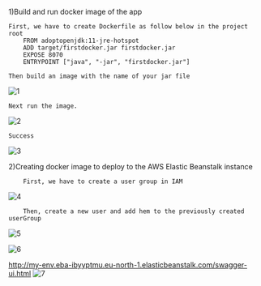 1)Build and run docker image of the app
    
    First, we have to create Dockerfile as follow below in the project root
        FROM adoptopenjdk:11-jre-hotspot
        ADD target/firstdocker.jar firstdocker.jar
        EXPOSE 8070
        ENTRYPOINT ["java", "-jar", "firstdocker.jar"]
        
    Then build an image with the name of your jar file
    
![1](https://user-images.githubusercontent.com/74115834/152702670-9bb87e0f-9c0d-4b91-a332-f1c5044c3133.png)


    Next run the image.
![2](https://user-images.githubusercontent.com/74115834/152702718-777e1014-3dd3-4f0e-a453-304f3eb73087.png)


    Success
![3](https://user-images.githubusercontent.com/74115834/152702756-446efe28-a4cb-41f0-b6df-0add4bfc9023.png)


2)Creating docker image to deploy to the AWS Elastic Beanstalk instance


        First, we have to create a user group in IAM
  ![4](https://user-images.githubusercontent.com/74115834/152702119-5ba8b3a9-c70b-4509-aacb-681cd75e5f2c.png)
        
        Then, create a new user and add hem to the previously created userGroup
  ![5](https://user-images.githubusercontent.com/74115834/152702212-8af4ec54-797c-450e-82b0-c97b633c4586.png)
        
        
   ![6](https://user-images.githubusercontent.com/74115834/152702862-42440a75-cec8-4a76-bbd1-eb410319f27c.png)
   
   http://my-env.eba-ibyyptmu.eu-north-1.elasticbeanstalk.com/swagger-ui.html
   ![7](https://user-images.githubusercontent.com/74115834/152702898-a2bd223c-d25d-4bdd-ab54-6119fa57f685.png)


        

